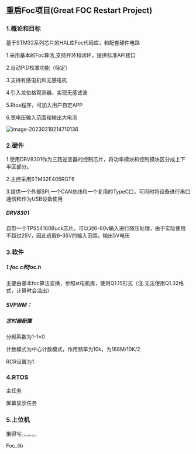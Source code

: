 ## 重启Foc项目(Great FOC Restart Project)

### 1.概论和目标

基于STM32系列芯片的HAL库Foc代码库，和配套硬件电路

1.采用基本的Foc算法,支持开环和闭环，提供标准API接口

2.自动PID校准功能（待定）

3.支持有感电机和无感电机

4.引入龙伯格观测器，实现无感滤波

5.Rtos程序，可加入用户自定APP

6.宽电压输入范围和输出大电流

![image-20230219214710136](D:/markdown/image-20230219214710136.png)

### 2.硬件

1.使用DRV8301作为三路逆变器的控制芯片，将功率模块和控制模块区分成上下半区部分。

2.主控采用STM32F405RGT6

3.提供一个外部SPI,一个CAN总线和一个复用的TypeC口，可同时将设备进行串口通信和作为USB设备使用

##### DRV8301

自带一个TPS54160Buck芯片，可以对6-60v输入进行降压处理，由于实际使用不超过25V，因此选取6-35V的输入范围，输出5V电压

### 3.软件

##### 1.foc.c和foc.h

主要由基本foc算法变换，参照st电机库，使用Q1.15形式（注.无法使用Q1.32格式，计算时会溢出）



##### SVPWM：

##### 定时器配置



分频系数为1-1=0

计数模式为中心计数模式，作用频率为10k，为168M/10K/2

RCR设置为1

### 4.RTOS

主任务

屏幕显示任务



### 5.上位机

懒得写。。。。。。

 Foc_lib
